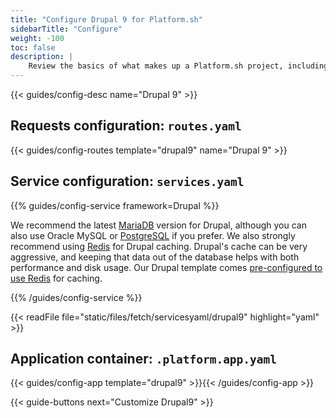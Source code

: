 ```yaml
---
title: "Configure Drupal 9 for Platform.sh"
sidebarTitle: "Configure"
weight: -100
toc: false
description: |
    Review the basics of what makes up a Platform.sh project, including its three principle configuration files and how to define them for Drupal.
---
```


{{< guides/config-desc name="Drupal 9" >}}

## Requests configuration: `routes.yaml`

{{< guides/config-routes template="drupal9" name="Drupal 9" >}}

## Service configuration: `services.yaml`

{{% guides/config-service framework=Drupal %}}

We recommend the latest [MariaDB](/configuration/services/mysql/_index.md) version for Drupal,
although you can also use Oracle MySQL or [PostgreSQL](/configuration/services/postgresql.md) if you prefer.
We also strongly recommend using [Redis](/configuration/services/redis.md) for Drupal caching.
Drupal's cache can be very aggressive,
and keeping that data out of the database helps with both performance and disk usage.
Our Drupal template comes [pre-configured to use Redis](https://github.com/platformsh-templates/drupal9#customizations) for caching.

{{% /guides/config-service %}}

{{< readFile file="static/files/fetch/servicesyaml/drupal9" highlight="yaml" >}}

## Application container: `.platform.app.yaml`

{{< guides/config-app template="drupal9" >}}{{< /guides/config-app >}}

{{< guide-buttons next="Customize Drupal9" >}}
